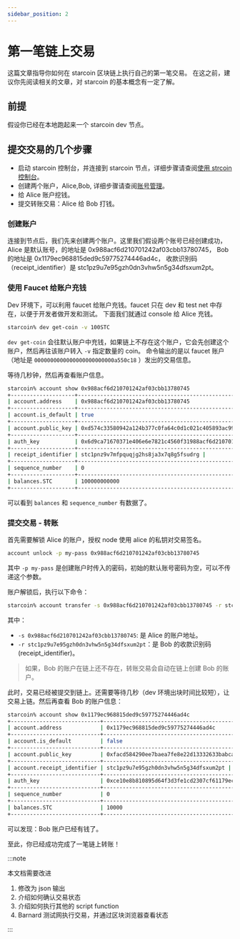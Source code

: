 ```yaml
--- 
sidebar_position: 2
---
```


# 第一笔链上交易

这篇文章指导你如何在 starcoin 区块链上执行自己的第一笔交易。
在这之前，建议你先阅读相关的文章，对 starcoin 的基本概念有一定了解。


## 前提

假设你已经在本地跑起来一个 starcoin dev 节点。


## 提交交易的几个步骤

- 启动 starcoin 控制台，并连接到 starcoin 节点，详细步骤请查阅[使用 strcoin 控制台](../setup/starcoin-usage)。
- 创建两个账户，Alice,Bob, 详细步骤请查阅[账号管理](./account-manage)。
- 给 Alice 账户挖钱。
- 提交转账交易：Alice 给 Bob 打钱。


### 创建账户

连接到节点后，我们先来创建两个账户。这里我们假设两个账号已经创建成功，Alice 是默认账号，的地址是 0x988acf6d210701242af03cbb13780745， Bob 的地址是 0x1179ec968815ded9c59775274446ad4c， 收款识别码（receipt_identifier）是 stc1pz9u7e95gzh0dn3vhw5n5g34dfsxum2pt。

### 使用 Faucet 给账户充钱

 Dev 环境下，可以利用 faucet 给账户充钱。faucet 只在 dev 和 test net 中存在，以便于开发者做开发和测试。
 下面我们就通过 console 给 Alice 充钱。

``` bash
starcoin% dev get-coin -v 100STC
```

`dev get-coin` 会往默认账户中充钱，如果链上不存在这个账户，它会先创建这个账户，然后再往该账户转入 `-v` 指定数量的 coin。
 命令输出的是以 faucet 账户（地址是 `0000000000000000000000000a550c18` ）发出的交易信息。

等待几秒钟，然后再查看账户信息。

```bash
starcoin% account show 0x988acf6d210701242af03cbb13780745
+--------------------+------------------------------------------------------------------------------------------+
| account.address    | 0x988acf6d210701242af03cbb13780745                                                       |
+--------------------+------------------------------------------------------------------------------------------+
| account.is_default | true                                                                                     |
+--------------------+------------------------------------------------------------------------------------------+
| account.public_key | 0xd574c33580942a124b377c0fa64c0d1c021c405893ac99b1cf77a44dc530e4b2                       |
+--------------------+------------------------------------------------------------------------------------------+
| auth_key           | 0x6d9ca71670371e406e6e7821c4560f31988acf6d210701242af03cbb13780745                       |
+--------------------+------------------------------------------------------------------------------------------+
| receipt_identifier | stc1pnz9v7mfpquqjg2hs8ja3x7q8g5fsudrg |
+--------------------+------------------------------------------------------------------------------------------+
| sequence_number    | 0                                                                                        |
+--------------------+------------------------------------------------------------------------------------------+
| balances.STC       | 100000000000                                                                             |
+--------------------+------------------------------------------------------------------------------------------+
```

可以看到 `balances` 和 `sequence_number` 有数据了。

### 提交交易 - 转账


首先需要解锁 Alice 的账户，授权 node 使用 alice 的私钥对交易签名。

``` bash
account unlock -p my-pass 0x988acf6d210701242af03cbb13780745
```
其中 `-p my-pass` 是创建账户时传入的密码，初始的默认账号密码为空，可以不传递这个参数。

账户解锁后，执行以下命令：

```bash
starcoin% account transfer -s 0x988acf6d210701242af03cbb13780745 -r stc1pz9u7e95gzh0dn3vhw5n5g34dfsxum2pt -v 10000 -b
```

其中：

- `-s 0x988acf6d210701242af03cbb13780745`: 是 Alice 的账户地址。
- `-r stc1pz9u7e95gzh0dn3vhw5n5g34dfsxum2pt`：是 Bob 的收款识别码(receipt_identifier)。

> 如果，Bob 的账户在链上还不存在，转账交易会自动在链上创建 Bob 的账户。


此时，交易已经被提交到链上。还需要等待几秒（dev 环境出块时间比较短），让交易上链。然后再查看 Bob 的账户信息：


``` bash
starcoin% account show 0x1179ec968815ded9c59775274446ad4c
+----------------------------+------------------------------------------------------------------------------------------+
| account.address            | 0x1179ec968815ded9c59775274446ad4c                                                       |
+----------------------------+------------------------------------------------------------------------------------------+
| account.is_default         | false                                                                                    |
+----------------------------+------------------------------------------------------------------------------------------+
| account.public_key         | 0xfacd584290ee7baea7fe8e22d13332633babca46e77c0ca941b6b5c6266523cb                       |
+----------------------------+------------------------------------------------------------------------------------------+
| account.receipt_identifier | stc1pz9u7e95gzh0dn3vhw5n5g34dfsxum2pt |
+----------------------------+------------------------------------------------------------------------------------------+
| auth_key                   | 0xce10e8b810895d64f3d3fe1cd2307cf61179ec968815ded9c59775274446ad4c                       |
+----------------------------+------------------------------------------------------------------------------------------+
| sequence_number            | 0                                                                                        |
+----------------------------+------------------------------------------------------------------------------------------+
| balances.STC               | 10000                                                                                    |
+----------------------------+------------------------------------------------------------------------------------------+
```

可以发现：Bob 账户已经有钱了。


至此，你已经成功完成了一笔链上转账！


:::note

本文档需要改进

1. 修改为 json 输出
2. 介绍如何确认交易状态
3. 介绍如何执行其他的 script function
4. Barnard 测试网执行交易，并通过区块浏览器查看状态

:::
